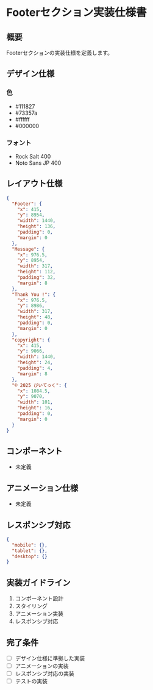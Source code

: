 # Footerセクション実装仕様書

## 概要

Footerセクションの実装仕様を定義します。

## デザイン仕様

### 色

- #111827
- #73357a
- #ffffff
- #000000

### フォント

- Rock Salt 400
- Noto Sans JP 400

## レイアウト仕様

```json
{
  "Footer": {
    "x": 415,
    "y": 8954,
    "width": 1440,
    "height": 136,
    "padding": 0,
    "margin": 0
  },
  "Message": {
    "x": 976.5,
    "y": 8954,
    "width": 317,
    "height": 112,
    "padding": 32,
    "margin": 8
  },
  "Thank You !": {
    "x": 976.5,
    "y": 8986,
    "width": 317,
    "height": 48,
    "padding": 0,
    "margin": 0
  },
  "copyright": {
    "x": 415,
    "y": 9066,
    "width": 1440,
    "height": 24,
    "padding": 4,
    "margin": 8
  },
  "©︎ 2025 ぴいてっく": {
    "x": 1084.5,
    "y": 9070,
    "width": 101,
    "height": 16,
    "padding": 0,
    "margin": 0
  }
}
```

## コンポーネント

- 未定義

## アニメーション仕様

- 未定義

## レスポンシブ対応

```json
{
  "mobile": {},
  "tablet": {},
  "desktop": {}
}
```

## 実装ガイドライン

1. コンポーネント設計
2. スタイリング
3. アニメーション実装
4. レスポンシブ対応

## 完了条件

- [ ] デザイン仕様に準拠した実装
- [ ] アニメーションの実装
- [ ] レスポンシブ対応の実装
- [ ] テストの実装
